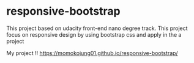 # responsive-bootstrap

This project based on udacity front-end nano degree track.
This project focus on responsive design by using bootstrap css and apply in the a project

My project !! 
https://momokojung01.github.io/responsive-bootstrap/
